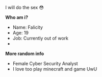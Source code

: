I will do the sex :flushed:

**Who am i?**

- Name: Falicity
- Age: 19
- Job: Currently out of work
- 
**More random info**
- Female Cyber Security Analyst
- I love too play minecraft and game UwU
